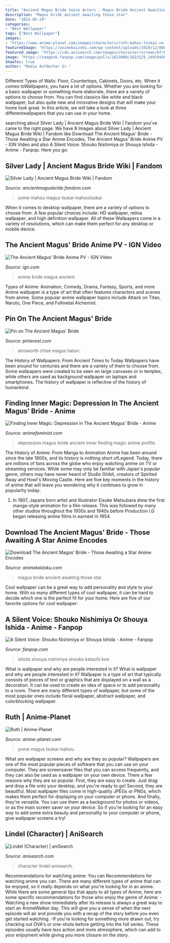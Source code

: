 ```yaml
---
title: "Ancient Magus Bride Voice Actors : Magus Bride Ancient Awaiting Those Star"
description: "Magus bride ancient awaiting those star"
date: "2022-05-29"
categories:
- "Best Wallpaper"
tags: ["Best Wallpaper"]
images:
- "https://www.anime-planet.com/images/characters/ruth-mahou-tsukai-no-yome-69661.jpg"
featuredImage: "https://animekaizoku.com/wp-content/uploads/2019/12/00032902.jpg"
featured_image: "https://cdn.anisearch.com/images/character/screen/67/67050/full/421315.jpg"
image: "https://images6.fanpop.com/image/polls/1623000/1623125_1491944829907_full.jpg"
ShowToc: true
author: "Madie Aufderhar Sr."
---
```



Different Types of Walls: Floor, Countertops, Cabinets, Doors, etc.
When it comes toWallpapers, you have a lot of options. Whether you are looking for a basic wallpaper or something more elaborate, there are a variety of options to choose from. You can find classics like white and black wallpaper, but also quite new and innovative designs that will make your home look great. In this article, we will take a look at three differentwallpapers that you can use in your home.

	

		
searching about Silver Lady | Ancient Magus Bride Wiki | Fandom you've came to the right page. We have 8 Images about Silver Lady | Ancient Magus Bride Wiki | Fandom like Download The Ancient Magus&#039; Bride - Those Awaiting a Star Anime Encodes, The Ancient Magus&#039; Bride Anime PV - IGN Video and also A Silent Voice: Shouko Nishimiya or Shouya Ishida - Anime - Fanpop. Here you go:
		
    
## Silver Lady | Ancient Magus Bride Wiki | Fandom

<img loading=lazy src="https://vignette.wikia.nocookie.net/mahou-tsukai-no-yome/images/e/ed/Profile.Silky.Anime01.png/revision/latest?cb=20170902090946" onerror="this.onerror=null;this.src='https://tse3.mm.bing.net/th?id=OIP.kyzuP935pVlF2zSyX7t-8wHaI6&amp;pid=15.1';" alt="Silver Lady | Ancient Magus Bride Wiki | Fandom">

_Source: ancientmagusbride.fandom.com_

>yome mahou magus tsukai mahoutsukai. 

	

When it comes to desktop wallpaper, there are a variety of options to choose from. A few popular choices include: HD wallpaper, retina wallpaper, and high definition wallpaper. All of these Wallpapers come in a variety of resolutions, which can make them perfect for any desktop or mobile device. 

    
## The Ancient Magus&#039; Bride Anime PV - IGN Video

<img loading=lazy src="https://assets1.ignimgs.com/thumbs/userUploaded/2017/10/17/36190303theancientmagusbrideimg-1508265159683_1280w.jpg" onerror="this.onerror=null;this.src='https://tse1.mm.bing.net/th?id=OIP.Vw9yLkq0mvGGoE0TfuWT5gHaEK&amp;pid=15.1';" alt="The Ancient Magus&#039; Bride Anime PV - IGN Video">

_Source: ign.com_

>anime bride magus ancient. 

	

Types of Anime: Animation, Comedy, Drama, Fantasy, Sports, and more
Anime wallpaper is a type of art that often features characters and scenes from anime. Some popular anime wallpaper topics include Attack on Titan, Naruto, One Piece, and Fullmetal Alchemist.

    
## Pin On The Ancient Magus&#039; Bride

<img loading=lazy src="https://i.pinimg.com/originals/3d/a1/ad/3da1ad6463d125edd88eb92642f144fc.png" onerror="this.onerror=null;this.src='https://tse2.mm.bing.net/th?id=OIP.p_we_fK32QWuAurfXljO6QHaFw&amp;pid=15.1';" alt="Pin on The Ancient Magus&#039; Bride">

_Source: pinterest.com_

>ainsworth chise magus hatori. 

	

The History of Wallpapers: From Ancient Times to Today
Wallpapers have been around for centuries and there are a variety of them to choose from. Some wallpapers were created to be seen on large canvases or in temples, while others are used as background wallpaper on laptops and smartphones. The history of wallpaper is reflective of the history of humankind.

    
## Finding Inner Magic: Depression In The Ancient Magus&#039; Bride - Anime

<img loading=lazy src="https://i2.wp.com/www.animefeminist.com/wp-content/uploads/2018/07/Magus1-17.png?resize=1024%2C576&amp;ssl=1" onerror="this.onerror=null;this.src='https://tse3.mm.bing.net/th?id=OIP.fNQI-FKQv1Oj3z191cIlCQHaEK&amp;pid=15.1';" alt="Finding Inner Magic: Depression in The Ancient Magus&#039; Bride - Anime">

_Source: animefeminist.com_

>depression magus bride ancient inner finding magic anime profile. 

	

The History of Anime: From Manga to Animation
Anime has been around since the late 1800s, and its history is nothing short ofLegend. Today, there are millions of fans across the globe who enjoy watching anime on TV or streaming services. While some may only be familiar with Japan's popular genre, others may have never heard of Studio Ghibli, creators of Spirited Away and Howl's Moving Castle. Here are five key moments in the history of anime that will leave you wondering why it continues to grow in popularity today:
1) In 1907, Japans born artist and illustrator Eisuke Matsubara drew the first manga-style animation for a film release. This was followed by many other studios throughout the 1930s and 1940s before Production I.G began releasing anime films in earnest in 1954.

    
## Download The Ancient Magus&#039; Bride - Those Awaiting A Star Anime Encodes

<img loading=lazy src="https://animekaizoku.com/wp-content/uploads/2019/12/00032902.jpg" onerror="this.onerror=null;this.src='https://tse2.mm.bing.net/th?id=OIP.e8WsDNJsZA0966jfYIhBWgHaEK&amp;pid=15.1';" alt="Download The Ancient Magus&#039; Bride - Those Awaiting a Star Anime Encodes">

_Source: animekaizoku.com_

>magus bride ancient awaiting those star. 

	

Cool wallpaper can be a great way to add personality and style to your home. With so many different types of cool wallpaper, it can be hard to decide which one is the perfect fit for your home. Here are five of our favorite options for cool wallpaper: 

    
## A Silent Voice: Shouko Nishimiya Or Shouya Ishida - Anime - Fanpop

<img loading=lazy src="https://images6.fanpop.com/image/polls/1623000/1623125_1491944829907_full.jpg" onerror="this.onerror=null;this.src='https://tse4.mm.bing.net/th?id=OIP.WNk8I-jnKs6DHaGSc2sT7AHaHd&amp;pid=15.1';" alt="A Silent Voice: Shouko Nishimiya or Shouya Ishida - Anime - Fanpop">

_Source: fanpop.com_

>ishida shouya nishimiya shouko katachi koe. 

	

What is wallpaper and why are people interested in it?
What is wallpaper and why are people interested in it?
Wallpaper is a type of art that typically consists of pieces of text or graphics that are displayed on a wall as a decoration. It can be used to create an idea of space or to add personality to a room. There are many different types of wallpaper, but some of the most popular ones include floral wallpaper, abstract wallpaper, and colorblocking wallpaper.

    
## Ruth | Anime-Planet

<img loading=lazy src="https://www.anime-planet.com/images/characters/ruth-mahou-tsukai-no-yome-69661.jpg" onerror="this.onerror=null;this.src='https://tse4.mm.bing.net/th?id=OIP.j0_rmCah9uN_Io7JFUoSpAAAAA&amp;pid=15.1';" alt="Ruth | Anime-Planet">

_Source: anime-planet.com_

>yome magus tsukai mahou. 

	

What are wallpaper screens and why are they so popular?
Wallpapers are one of the most popular pieces of software that you can use on your computer. They are screensaver files that you can access frequently, and they can also be used as a wallpaper on your own device. There a few reasons why they are so popular. First, they are easy to create. Just drag and drop a file onto your desktop, and you're ready to go! Second, they are beautiful. Most wallpaper files come in high-quality JPEGs or PNGs, which makes them perfect for displaying on your computer or phone. And finally, they're versatile. You can use them as a background for photos or videos, or as the main screen saver on your device. So if you're looking for an easy way to add some extra beauty and personality to your computer or phone, give wallpaper screens a try!

    
## Lindel (Character) | AniSearch

<img loading=lazy src="https://cdn.anisearch.com/images/character/screen/67/67050/full/421315.jpg" onerror="this.onerror=null;this.src='https://tse1.mm.bing.net/th?id=OIP.Ene6GPWukhwOf-3K1QpKsAHaEK&amp;pid=15.1';" alt="Lindel (Character) | aniSearch">

_Source: anisearch.com_

>character lindel anisearch. 

	

Recommendations for watching anime: You can
Recommendations for watching anime you can. There are many different types of anime that can be enjoyed, so it really depends on what you're looking for in an anime. While there are some general tips that apply to all types of Anime, here are some specific recommendations for those who enjoy the genre of Anime: 
-Watching a new show immediately after its release is always a great way to start an AnimeWalker day. This will give you a sense of when the next episode will air and provide you with a recap of the story before you even get started watching. 
-If you're looking for something more drawn out, try checking out OVA's or one-shots before getting into the full series. These episodes usually have less action and more atmosphere, which can add to your enjoyment while giving you more closure on the story.

